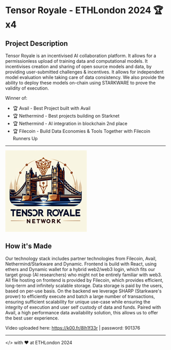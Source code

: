 # Tensor Royale - ETHLondon 2024 🏆x4
## Project Description
Tensor Royale is an incentivised AI collaboration platform. It allows for a permissionless upload of training data and computational models. It incentivises creation and sharing of open source models and data, by providing user-submitted challenges & incentives. It allows for independent model evaluation while taking care of data consistency. We also provide the ability to deploy these models on-chain using STARKWARE to prove the validity of execution.

Winner of:
- 🏆 Avail - Best Project built with Avail
- 🏆 Nethermind - Best projects building on Starknet
- 🏆 Nethermind - AI integration in blockchain 2nd place
- 🏆 Filecoin - Build Data Economies & Tools Together with Filecoin Runners Up

---

![alt text](https://github.com/505-solutions/tensor-royale/blob/main/assets/logo-small.png?raw=true)


## How it's Made
Our technology stack includes partner technologies from Filecoin, Avail, Nethermind/Starkware and Dynamic. Frontend is build with React, using ethers and Dynamic wallet for a hybrid web2/web3 login, which fits our target group (AI researchers) who might not be entirely familiar with web3. All file hosting on frontend is provided by Filecoin, which provides efficient, long-term and infinitely scalable storage. Data storage is paid by the users, based on per-use basis. On the backend we leverage SHARP (Starkware's prover) to efficiently execute and batch a large number of transactions, ensuring sufficient scalability for unique use-case while ensuring the integrity of execution and user self custody of data and funds. Paired with Avail, a high performance data availability solution, this allows us to offer the best user experience.

Video uploaded here: https://k00.fr/8lh1f33r | password: 901376

---
</> with ❤︎ at ETHLondon 2024

